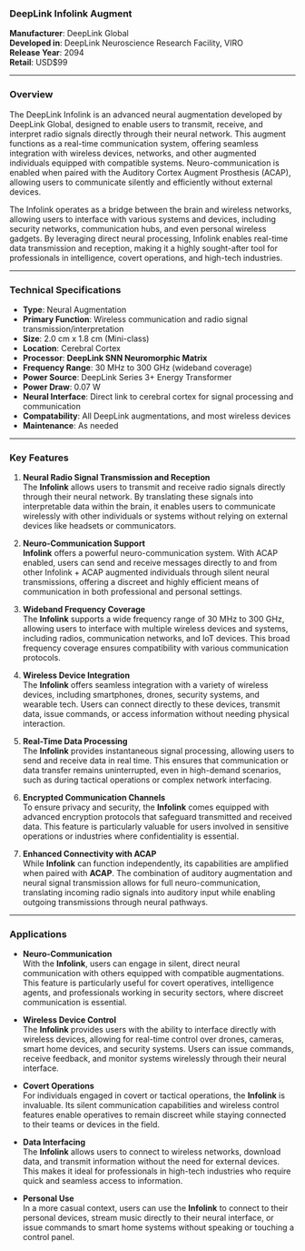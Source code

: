 ### **DeepLink Infolink Augment**

**Manufacturer**: DeepLink Global  
**Developed in**: DeepLink Neuroscience Research Facility, VIRO  
**Release Year**: 2094  
**Retail**: USD$99  

---

### Overview

The DeepLink Infolink is an advanced neural augmentation developed by DeepLink Global, designed to enable users to transmit, receive, and interpret radio signals directly through their neural network. This augment functions as a real-time communication system, offering seamless integration with wireless devices, networks, and other augmented individuals equipped with compatible systems. Neuro-communication is enabled when paired with the Auditory Cortex Augment Prosthesis (ACAP), allowing users to communicate silently and efficiently without external devices.

The Infolink operates as a bridge between the brain and wireless networks, allowing users to interface with various systems and devices, including security networks, communication hubs, and even personal wireless gadgets. By leveraging direct neural processing, Infolink enables real-time data transmission and reception, making it a highly sought-after tool for professionals in intelligence, covert operations, and high-tech industries.

---

### Technical Specifications

- **Type**: Neural Augmentation  
- **Primary Function**: Wireless communication and radio signal transmission/interpretation  
- **Size**: 2.0 cm x 1.8 cm (Mini-class)  
- **Location**: Cerebral Cortex  
- **Processor**: **DeepLink SNN Neuromorphic Matrix**
- **Frequency Range**: 30 MHz to 300 GHz (wideband coverage)  
- **Power Source**: DeepLink Series 3+ Energy Transformer  
- **Power Draw**: 0.07 W  
- **Neural Interface**: Direct link to cerebral cortex for signal processing and communication  
- **Compatability**: All DeepLink augmentations, and most wireless devices
- **Maintenance**: As needed  

---

### Key Features

1. **Neural Radio Signal Transmission and Reception**  
   The **Infolink** allows users to transmit and receive radio signals directly through their neural network. By translating these signals into interpretable data within the brain, it enables users to communicate wirelessly with other individuals or systems without relying on external devices like headsets or communicators.

2. **Neuro-Communication Support**  
   **Infolink** offers a powerful neuro-communication system. With ACAP enabled, users can send and receive messages directly to and from other Infolink + ACAP augmented individuals through silent neural transmissions, offering a discreet and highly efficient means of communication in both professional and personal settings.

3. **Wideband Frequency Coverage**  
   The **Infolink** supports a wide frequency range of 30 MHz to 300 GHz, allowing users to interface with multiple wireless devices and systems, including radios, communication networks, and IoT devices. This broad frequency coverage ensures compatibility with various communication protocols.

4. **Wireless Device Integration**  
   The **Infolink** offers seamless integration with a variety of wireless devices, including smartphones, drones, security systems, and wearable tech. Users can connect directly to these devices, transmit data, issue commands, or access information without needing physical interaction.

5. **Real-Time Data Processing**  
   The **Infolink** provides instantaneous signal processing, allowing users to send and receive data in real time. This ensures that communication or data transfer remains uninterrupted, even in high-demand scenarios, such as during tactical operations or complex network interfacing.

6. **Encrypted Communication Channels**  
   To ensure privacy and security, the **Infolink** comes equipped with advanced encryption protocols that safeguard transmitted and received data. This feature is particularly valuable for users involved in sensitive operations or industries where confidentiality is essential.

7. **Enhanced Connectivity with ACAP**  
   While **Infolink** can function independently, its capabilities are amplified when paired with **ACAP**. The combination of auditory augmentation and neural signal transmission allows for full neuro-communication, translating incoming radio signals into auditory input while enabling outgoing transmissions through neural pathways.

---

### Applications

- **Neuro-Communication**  
   With the **Infolink**, users can engage in silent, direct neural communication with others equipped with compatible augmentations. This feature is particularly useful for covert operatives, intelligence agents, and professionals working in security sectors, where discreet communication is essential.

- **Wireless Device Control**  
   The **Infolink** provides users with the ability to interface directly with wireless devices, allowing for real-time control over drones, cameras, smart home devices, and security systems. Users can issue commands, receive feedback, and monitor systems wirelessly through their neural interface.

- **Covert Operations**  
   For individuals engaged in covert or tactical operations, the **Infolink** is invaluable. Its silent communication capabilities and wireless control features enable operatives to remain discreet while staying connected to their teams or devices in the field.

- **Data Interfacing**  
   The **Infolink** allows users to connect to wireless networks, download data, and transmit information without the need for external devices. This makes it ideal for professionals in high-tech industries who require quick and seamless access to information.

- **Personal Use**  
   In a more casual context, users can use the **Infolink** to connect to their personal devices, stream music directly to their neural interface, or issue commands to smart home systems without speaking or touching a control panel.  
